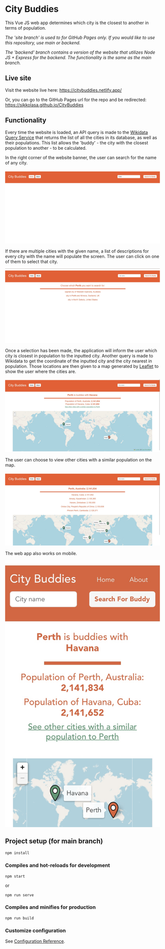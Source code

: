 # City Buddies

This Vue JS web app determines which city is the closest to another in terms of population.

_The 'site branch' is used to for GitHub Pages only. If you would like to use this repository, use main or backend._

_The 'backend' branch contains a version of the website that utilizes Node JS + Express for the backend. The functionality is the same as the main branch._

## Live site

Visit the website live here: https://citybuddies.netlify.app/

Or, you can go to the GitHub Pages url for the repo and be redirected: https://sjkkolasa.github.io/CityBuddies

## Functionality

Every time the website is loaded, an API query is made to the [Wikidata Query Service](https://query.wikidata.org/) that returns the list of all the cities in its database, as well as their populations. This list allows the 'buddy' - the city with the closest population to another - to be calculated.

In the right corner of the website banner, the user can search for the name of any city.

![City Search](images/search.jpg)

If there are multiple cities with the given name, a list of descriptions for every city with the name will populate the screen. The user can click on one of them to select that city.

![Disambiguation](images/disambiguation.jpg)

Once a selection has been made, the application will inform the user which city is closest in population to the inputted city. Another query is made to Wikidata to get the coordinate of the inputted city and the city nearest in population. Those locations are then given to a map generated by [Leaflet](https://leafletjs.com/) to show the user where the cities are.

![Buddy Match](images/match.jpg)

The user can choose to view other cities with a similar population on the map.

![Other Buddies](images/other-buddies.jpg)

The web app also works on mobile.

![Mobile](images/mobile.jpg)

## Project setup (for main branch)

```
npm install
```

### Compiles and hot-reloads for development

```
npm start
```
or
```
npm run serve
```

### Compiles and minifies for production

```
npm run build
```

### Customize configuration

See [Configuration Reference](https://cli.vuejs.org/config/).
